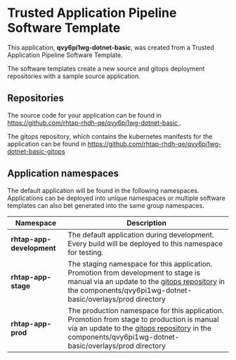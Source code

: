 # Trusted Application Pipeline Software Template

This application, **qvy6pi1wg-dotnet-basic**, was created from a Trusted Application Pipeline Software Template.

The software templates create a new source and gitops deployment repositories with a sample source application. 

## Repositories

The source code for your application can be found in [https://github.com/rhtap-rhdh-qe/qvy6pi1wg-dotnet-basic ](https://github.com/rhtap-rhdh-qe/qvy6pi1wg-dotnet-basic ).
 
The gitops repository, which contains the kubernetes manifests for the application can be found in 
[https://github.com/rhtap-rhdh-qe/qvy6pi1wg-dotnet-basic-gitops ](https://github.com/rhtap-rhdh-qe/qvy6pi1wg-dotnet-basic-gitops ) 

## Application namespaces 

The default application will be found in the following namespaces. Applications can be deployed into unique namespaces or multiple software templates can also bet generated into the same group namespaces.  

|  Namespace   |  Description   |  
| -------- | -------- |   
| **rhtap-app-development** | The default application during development. Every build will be deployed to this namespace for testing. | 
| **rhtap-app-stage** | The staging namespace for this application. Promotion from development to stage is manual via an update to the [gitops repository](https://github.com/rhtap-rhdh-qe/qvy6pi1wg-dotnet-basic-gitops ) in the components/qvy6pi1wg-dotnet-basic/overlays/prod directory |  
| **rhtap-app-prod** | The production namespace for this application. Promotion from stage to production is manual via an update to the [gitops repository](https://github.com/rhtap-rhdh-qe/qvy6pi1wg-dotnet-basic-gitops ) in the components/qvy6pi1wg-dotnet-basic/overlays/prod directory | 